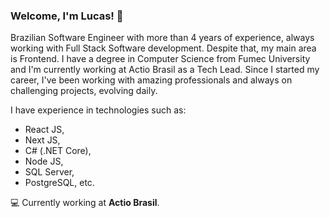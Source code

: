 ### Welcome, I'm Lucas! 👋

Brazilian Software Engineer with more than 4 years of experience, always working with Full Stack Software development. Despite that, my main area is Frontend.
I have a degree in Computer Science from Fumec University and I'm currently working at Actio Brasil as a Tech Lead.
Since I started my career, I've been working with amazing professionals and always on challenging projects, evolving daily.

I have experience in technologies such as: 
- React JS, 
- Next JS, 
- C# (.NET Core), 
- Node JS, 
- SQL Server, 
- PostgreSQL, etc.

💻 Currently working at **Actio Brasil**.
